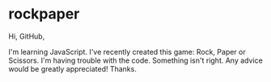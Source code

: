 # rockpaper

Hi, GitHub,  

I'm learning JavaScript.  I've recently created this game: Rock, Paper or Scissors.  I'm having trouble with the code.  Something isn't right.  Any advice would be greatly appreciated!  Thanks. 
